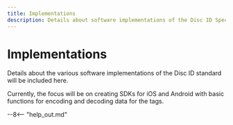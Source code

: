 ```yaml
---
title: Implementations
description: Details about software implementations of the Disc ID Specification
---
```


# Implementations

Details about the various software implementations of the Disc ID standard will be included here.

Currently, the focus will be on creating SDKs for iOS and Android with basic functions for encoding and decoding data for the tags.

--8<-- "help_out.md"
